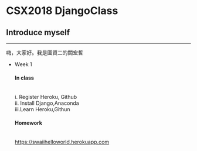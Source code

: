 <h1>CSX2018 DjangoClass</h1>

<h2>Introduce myself</h2><hr>

<p>嗨，大家好。我是圖資二的闕宏哲</p>


<ul><li>Week 1</li><h4>In class</h4><br>
<span>i.  Register Heroku, Github</span><br>
<span>ii. Install Django,Anaconda</span><br>
<span>iii.Learn Heroku,Githun</span><br>
<h4>Homework</h4><br>
<a href="https://swaiihelloworld.herokuapp.com">https://swaiihelloworld.herokuapp.com</a></ul>


